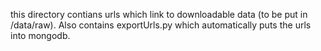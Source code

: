this directory contians urls which link to downloadable data (to be put in /data/raw). Also contains exportUrls.py which automatically puts the urls into mongodb.